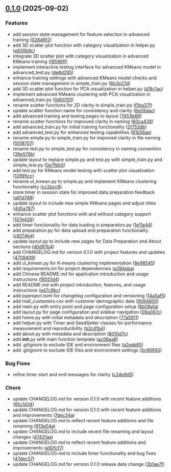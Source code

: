 <!-- insertion marker -->
<a name="0.1.0"></a>

## [0.1.0](https://github.com///compare/b18ac57c76f233266b31595524bf01a39c9059e3...0.1.0) (2025-09-02)

### Features

- add session state management for feature selection in advanced training ([02846f2](https://github.com///commit/02846f2c23a0f0e1c0752f35ef75786e8cc7b2f8))
- add 3D scatter plot function with category visualization in helper.py ([e630b9c](https://github.com///commit/e630b9c6c35a7fe1acea812d068df5d1d2298ee4))
- integrate 3D scatter plot with category visualization in advanced KMeans training ([f8596ff](https://github.com///commit/f8596ff8f107082d65648089d1340c1c57e228a1))
- implement interactive testing interface for advanced KMeans model in advanced_test.py ([de8d295](https://github.com///commit/de8d29599c04d6855b0ef36c901f9728f54f78e3))
- enhance training settings with advanced KMeans model checks and session state management in simple_train.py ([8b3e27d](https://github.com///commit/8b3e27d6f45814630eb7cf9414a9d55bddc8fd18))
- add 3D scatter plot function for PCA visualization in helper.py ([a18c1ac](https://github.com///commit/a18c1acc7119caef1e619eeba7567afba4c56027))
- implement advanced KMeans clustering with PCA visualization in advanced_train.py ([0d00101](https://github.com///commit/0d00101ee4f36eb3ee97d79d0b065753e3ff7d22))
- rename scatter functions for 2D clarity in simple_train.py ([f1ba37f](https://github.com///commit/f1ba37f0c3fb05d5de6cb6c1b68e2878bf37a03c))
- update scatter function name for consistency and clarity ([6e05dac](https://github.com///commit/6e05dacdfa8aec152d960f7e2ac02eceb0447c9a))
- add advanced training and testing pages to layout ([7453b89](https://github.com///commit/7453b898e700bce811eff1e16b931ccade4e87db))
- rename scatter functions for improved clarity in naming ([60ca438](https://github.com///commit/60ca438a69ebcb7e57529e59c74aced288902972))
- add advanced_train.py for initial training functionality ([2f753db](https://github.com///commit/2f753dbdb3bb0fd9d996dbb822df6db43f9914e3))
- add advanced_test.py for enhanced testing capabilities ([81b56ae](https://github.com///commit/81b56aea6356371be0ba727bec3cfdcfcf667e12))
- rename simple.py to simple_train.py for improved clarity in file naming ([5518707](https://github.com///commit/5518707d91f03bc3e5b7ad00086020fdb91d5b28))
- rename test.py to simple_test.py for consistency in naming convention ([39e579b](https://github.com///commit/39e579b64eae56224a53bfa08b110a73f5c24105))
- update layout to replace simple.py and test.py with simple_train.py and simple_test.py ([0e7fbb5](https://github.com///commit/0e7fbb584ec8d0ec0047181c7a258df1ff0e4965))
- add test.py for KMeans model testing with scatter plot visualization ([12995cc](https://github.com///commit/12995cc21cb4b6ce1bf413bf2a78bc4aec68ffd7))
- rename ul_kmean.py to simple.py and implement KMeans clustering functionality ([cc2bcc6](https://github.com///commit/cc2bcc63fc94af606d0c602ac3bbc04ba11e33e7))
- store timer in session state for improved data preparation feedback ([a61d748](https://github.com///commit/a61d74827fd4c113ca8ae80d5520a6744957f88d))
- update layout to include new simple KMeans pages and adjust titles ([4d5a787](https://github.com///commit/4d5a78741a9b9bbfcea90fee216bc1fac2cc3c26))
- enhance scatter plot functions with and without category support ([137e426](https://github.com///commit/137e42626d697b19c80699f9fdc6679ab544317e))
- add timer functionality for data loading in preparation.py ([1e11e44](https://github.com///commit/1e11e44e7d3ca7496b277fb4beaab7b560505bb9))
- add preparation.py for data upload and preparation functionality ([c8214b4](https://github.com///commit/c8214b40faf280325659a53bc469a61809d9ca25))
- update layout.py to include new pages for Data Preparation and About sections ([d0d97b4](https://github.com///commit/d0d97b408f76ade7b58730f82f7cf3daf0cb72ee))
- add CHANGELOG.md for version 0.1.0 with project features and updates ([4708409](https://github.com///commit/4708409b16533946bb9574df8d5eb2f7b65f7174))
- add ul_kmean.py for K-means clustering implementation ([8e98545](https://github.com///commit/8e98545bede170a0b4f809eca6f9aa37c103dbe6))
- add requirements.txt for project dependencies ([a394eba](https://github.com///commit/a394eba7ee226b823223a1648e0b669d34c779cc))
- add Chinese README.md for application introduction and usage instructions ([f8551d4](https://github.com///commit/f8551d4214dc8637748a583c0ffcbf96f62022f6))
- add README.md with project introduction, features, and usage instructions ([e47c9bc](https://github.com///commit/e47c9bcf2875bc36d9c774587c09857ccb125828))
- add pyproject.toml for changelog configuration and versioning ([14a5af5](https://github.com///commit/14a5af54b69670d2e398dc9ddb0496413a463092))
- add mall_customers.csv with customer demographic data ([9084600](https://github.com///commit/9084600bea0cc0787ed6b5af5ed2ce74a69b6f32))
- add main.py with entry point and page configuration setup ([8b08a1a](https://github.com///commit/8b08a1a2309703973924b65513545715443a1fa5))
- add layout.py for page configuration and sidebar navigation ([09a067c](https://github.com///commit/09a067cbb16e28e2066f62ecfb9b88fa1feb6070))
- add home.py with initial metadata and description ([77a5911](https://github.com///commit/77a59111185fe67a4987f80c374d54d38d6201c4))
- add helper.py with Timer and SeedSetter classes for performance measurement and reproducibility ([b2cd1b4](https://github.com///commit/b2cd1b471d890557266fc26f5df1349c82af4f7e))
- add about.py with metadata and description ([8010d7c](https://github.com///commit/8010d7c2c6d7e10448bb7a2385f0a3ddd565a5f1))
- add __init__.py with main function template ([ac08ea8](https://github.com///commit/ac08ea83a096f3921661bd1b270daaa3b9ccac2c))
- add .gitignore to exclude IDE and environment files ([a2eab85](https://github.com///commit/a2eab8556b280b02981cba1bfd5cf594e569b720))
- add .gitignore to exclude IDE files and environment settings ([3c66950](https://github.com///commit/3c66950f0242ec7823210fe83dae1e3eec947173))

### Bug Fixes

- refine timer start and end messages for clarity ([c24e9d5](https://github.com///commit/c24e9d5fcf31dd12092fb067730f849edbe197f3))

### Chore

- update CHANGELOG.md for version 0.1.0 with recent feature additions ([65c1d34](https://github.com///commit/65c1d3484815266de7a5ae1f13be80e7ace7303b))
- update CHANGELOG.md for version 0.1.0 with recent feature additions and improvements ([7dec34a](https://github.com///commit/7dec34a1ff7d1efabf1030166705ccb1eaabfb35))
- update CHANGELOG.md to reflect recent feature additions and file renaming ([913e04a](https://github.com///commit/913e04adfd2e7e95dda8524aac3ff2a269d13992))
- update CHANGELOG.md to include recent file renaming and layout changes ([47431aa](https://github.com///commit/47431aad31ec475a84bc8126dabf821d2333ca8b))
- update CHANGELOG.md to reflect recent feature additions and improvements ([a92fcf7](https://github.com///commit/a92fcf7767a18e6bae4bb7f479cee6296b03ded3))
- update CHANGELOG.md to include timer functionality and bug fixes ([47dec57](https://github.com///commit/47dec57ff1a8b300bad37a7066211b5ee65fdfa8))
- update CHANGELOG.md for version 0.1.0 release date change ([3b1ae7f](https://github.com///commit/3b1ae7fec8d1215436fba387a27cb8ba33884470))

